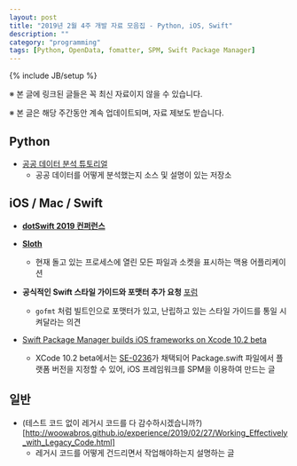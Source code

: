 ```yaml
---
layout: post
title: "2019년 2월 4주 개발 자료 모음집 - Python, iOS, Swift"
description: ""
category: "programming"
tags: [Python, OpenData, fomatter, SPM, Swift Package Manager]
---
```

{% include JB/setup %}

※ 본 글에 링크된 글들은 꼭 최신 자료이지 않을 수 있습니다.

※ 본 글은 해당 주간동안 계속 업데이트되며, 자료 제보도 받습니다.

## Python

* [공공 데이터 분석 튜토리얼](https://github.com/corazzon/OpenDataWrangling)
  - 공공 데이터를 어떻게 분석했는지 소스 및 설명이 있는 저장소

## iOS / Mac / Swift

* **[dotSwift 2019 컨퍼런스](https://www.dotconferences.com/conference/dotswift-2019)**

* **[Sloth](https://github.com/sveinbjornt/Sloth)**
  - 현재 돌고 있는 프로세스에 열린 모든 파일과 소켓을 표시하는 맥용 어플리케이션

* **공식적인 Swift 스타일 가이드와 포맷터 추가 요청** [포럼](https://forums.swift.org/t/pitch-an-official-style-guide-and-formatter-for-swift/21025)
  - `gofmt` 처럼 빌트인으로 포맷터가 있고, 난립하고 있는 스타일 가이드를 통일 시켜달라는 의견

* [Swift Package Manager builds iOS frameworks on Xcode 10.2 beta](https://badootech.badoo.com/swift-package-manager-builds-ios-frameworks-updated-xcode-10-2-beta-19b3e6741bda)
  - XCode 10.2 beta에서는 [SE-0236](https://github.com/apple/swift-evolution/blob/master/proposals/0236-package-manager-platform-deployment-settings.md)가 채택되어 Package.swift 파일에서 플랫폼 버전을 지정할 수 있어, iOS 프레임워크를 SPM을 이용하여 만드는 글

## 일반

* (테스트 코드 없이 레거시 코드를 다 감수하시겠습니까?)[http://woowabros.github.io/experience/2019/02/27/Working_Effectively_with_Legacy_Code.html]
  - 레거시 코드를 어떻게 건드리면서 작업해야하는지 설명하는 글